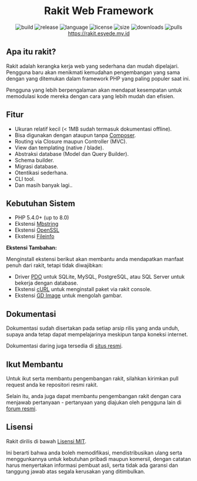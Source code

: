 
<h1 align="center">Rakit Web Framework</h1>

<p align="center">
    <img src="https://github.com/esyede/rakit/workflows/build/badge.svg" alt="build"/>
    <img src="https://img.shields.io/github/v/release/esyede/rakit?include_prereleases" alt="release"/>
    <img src="https://img.shields.io/github/languages/top/esyede/rakit" alt="language"/>
    <img src="https://img.shields.io/github/license/esyede/rakit" alt="license"/>
    <img src="https://img.shields.io/github/languages/code-size/esyede/rakit" alt="size"/>
    <img src="https://img.shields.io/github/downloads/esyede/rakit/total" alt="downloads"/>
    <img src="https://img.shields.io/badge/PRs-welcome-brightgreen.svg" alt="pulls"/>
    <br>
    <a href="https://rakit.esyede.my.id">https://rakit.esyede.my.id</a>
</p>



## Apa itu rakit?

Rakit adalah kerangka kerja web yang sederhana dan mudah dipelajari.
Pengguna baru akan menikmati kemudahan pengembangan yang sama dengan yang ditemukan dalam
framework PHP yang paling populer saat ini.

Pengguna yang lebih berpengalaman akan mendapat kesempatan untuk memodulasi kode mereka
dengan cara yang lebih mudah dan efisien.



## Fitur

- Ukuran relatif kecil (< 1MB sudah termasuk dokumentasi offline).
- Bisa digunakan dengan ataupun tanpa [Composer](https://getcomposer.org).
- Routing via Closure maupun Controller (MVC).
- View dan templating (native / blade).
- Abstraksi database (Model dan Query Builder).
- Schema builder.
- Migrasi database.
- Otentikasi sederhana.
- CLI tool.
- Dan masih banyak lagi..



## Kebutuhan Sistem

- PHP 5.4.0+ (up to 8.0)
- Ekstensi [Mbstring](https://www.php.net/manual/en/book.mbstring.php)
- Ekstensi [OpenSSL](https://www.php.net/manual/en/book.openssl.php)
- Ekstensi [Fileinfo](https://www.php.net/manual/en/book.fileinfo.php)


**Ekstensi Tambahan:**

Menginstall ekstensi berikut akan membantu anda mendapatkan manfaat penuh dari rakit, tetapi tidak diwajibkan:


- Driver [PDO](https://www.php.net/manual/en/pdo.installation.php) untuk SQLite,
  MySQL, PostgreSQL, atau SQL Server untuk bekerja dengan database.
- Ekstensi [cURL](https://www.php.net/manual/en/book.curl.php) untuk menginstall paket via rakit console.
- Ekstensi [GD Image](https://www.php.net/manual/en/book.image.php) untuk mengolah gambar.



## Dokumentasi

Dokumentasi sudah disertakan pada setiap arsip rilis yang anda unduh, supaya anda tetap dapat mempelajarinya
meskipun tanpa koneksi internet.

Dokumentasi daring juga tersedia di [situs resmi](https://rakit.esyede.my.id).



## Ikut Membantu

Untuk ikut serta membantu pengembangan rakit, silahkan kirimkan pull request anda ke repositori resmi rakit.

Selain itu, anda juga dapat membantu pengembangan rakit dengan cara menjawab pertanyaan - pertanyaan yang diajukan oleh
pengguna lain di [forum resmi](https://rakit.esyede.my.id/forum).



## Lisensi

Rakit dirilis di bawah [Lisensi MIT](http://www.opensource.org/licenses/mit-license.php).

Ini berarti bahwa anda boleh memodifikasi, mendistribusikan ulang serta menggunkannya untuk kebutuhan pribadi maupun komersil,
dengan catatan harus menyertakan informasi pembuat asli, serta tidak ada garansi dan tanggung jawab atas
segala kerusakan yang ditimbulkan.
